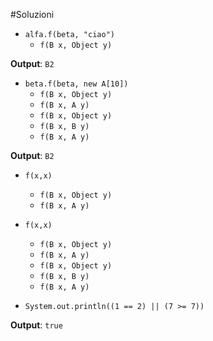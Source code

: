 #Soluzioni

- `alfa.f(beta, "ciao")`
  * `f(B x, Object y)`

**Output**: `B2`

- `beta.f(beta, new A[10])`
  * `f(B x, Object y)`
  * `f(B x, A y)`
  * `f(B x, Object y)`
  * `f(B x, B y)`
  * `f(B x, A y)`

**Output**: `B2`

- `f(x,x)`
  * `f(B x, Object y)`
  * `f(B x, A y)`

- `f(x,x)`
  * `f(B x, Object y)`
  * `f(B x, A y)`
  * `f(B x, Object y)`
  * `f(B x, B y)`
  * `f(B x, A y)`

- `System.out.println((1 == 2) || (7 >= 7))`

**Output**: `true`
